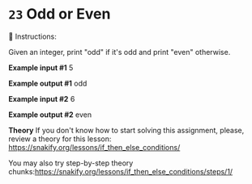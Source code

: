 # `23` Odd or Even

📝 Instructions:

Given an integer, print "odd" if it's odd and print "even" otherwise.

**Example input #1**
5

**Example output #1**
odd

**Example input #2**
6

**Example output #2**
even

**Theory**
If you don't know how to start solving this assignment, please, review a theory for this lesson:
https://snakify.org/lessons/if_then_else_conditions/

You may also try step-by-step theory chunks:https://snakify.org/lessons/if_then_else_conditions/steps/1/